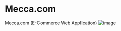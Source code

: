 # Mecca.com
Mecca.com (E-Commerce Web Application)
![image](https://github.com/user-attachments/assets/dee7f0b4-f6a3-42ee-98d2-0fa3eb67a135)
